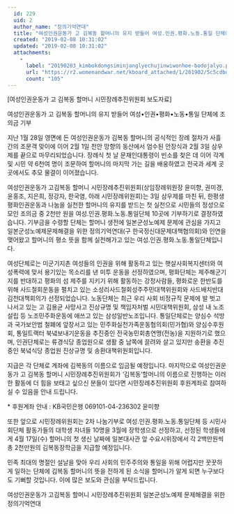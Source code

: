 ```yaml
---
  id: 229
  uid: 2
  author_name: "정의기억연대"
  title: "여성인권운동가 고 김복동 할머니의 유지 받들어 여성.인권.평화.노동.통일 단체에 조의금 기부"
  created: "2019-02-08 10:31:02"
  updated: "2019-02-08 10:31:02"
  attachments: 
    - 
      label: "20190203_kimbokdongsiminjanglyechujinwiwonhoe-bodojalyo.pdf"
      url: "https://r2.womenandwar.net/kboard_attached/1/201902/5c5cdbd6562ae9441014.pdf"
      count: "105"
---
```

\[여성인권운동가 고 김복동 할머니 시민장례추진위원회 보도자료\] 

여성인권운동가 고 김복동 할머니의 유지 받들어 
여성•인권•평화•노동•통일 단체에 조의금 기부 

지난 1월 28일 영면에 든 여성인권운동가 김복동 할머니의 공식적인 장례 절차가 사흘 간의 조문객 맞이에 이어 2월 1일 천안 망향의 동산에서 엄수된 안장식과 2월 3일 삼우제를 끝으로 마무리되었습니다. 장례식 첫 날 문재인대통령이 빈소를 찾은 데 이어 각계 및 시민 약 6천여 명이 조문하여 할머니의 마지막 가는 길을 배웅하였고 전국과 세계 곳곳에서도 추모 물결이 이어졌습니다. 

여성인권운동가 고김복동 할머니 시민장례추진위원회(상임장례위원장 윤미향, 권미경, 윤홍조, 지은희, 정강자, 한국염, 아래 시민장례위원회)는 3일 삼우제를 마친 뒤, 한평생 평화인권운동과 나눔을 실천한 할머니의 유지를 받드는 첫 실천으로 시민들의 정성으로 모인 조의금 중 2천만 원을 여성.인권.평화.노동.통일단체 10곳에 기부하기로 결정하였습니다. 기부금을 수령할 단체는 할머니 생전에 일본군성노예제 문제에 관심을 가지고 일본군성노예제문제해결을 위한 정의기억연대(구 한국정신대문제대책협의회)와 인연을 맺어왔고 할머니의 평소 뜻을 함께 실천해가고 있는 여성.인권.평화.노동.통일단체입니다. 

여성단체로는 미군기지촌 여성들의 인권을 위해 활동하고 있는 햇살사회복지센터와 여성폭력에 맞서 용기있는 목소리를 낸 미투 운동을 선정하였으며, 평화단체는 제주해군기지를 반대하고 평화의 섬 제주를 지키기 위해 활동하는 강정사람들, 평화로운 한반도를 위해 사드철회운동을 펼치고 있는 소성리사드철회성주주민대책위원회와 사드배치반대김천대책회의가 선정되었습니다. 노동단체는 최근 우리 사회 비정규직 문제에 발 벗고 나서고 있는 고 김용균 사망사고 진상규명 및 책임자처벌 시민대책위원회, 삼성 내 노조설립 등 노조민주화운동에 애쓰고 있는 삼성일반노조입니다. 통일단체로는 양심수 석방과 국가보안법 철폐에 앞장서고 있는 민주화실천가족운동협의회(민가협)와 양심수후원회, 통일트랙터 북녘보내기운동을 추진중인 전국농민회총연맹(전농)을 지원하기로 했으며, 인권단체로는 류경식당 종업원으로 생활 중 남쪽에 끌려와 살고 있지만 송환을 추진 중인 북녘식당 종업원 진상규명 및 송환대책위원회입니다. 

지급은 각 단체로 계좌에 김복동의 이름으로 입금될 예정입니다. 마지막으로 여성인권운동가 고 김복동 할머니 시민장례추진위원회가 ‘김복동’할머니의 이름으로 진행하는 이러한 활동에 더 힘을 보태고 싶으신 분들이 있다면 시민장례추진위원회 후원계좌로 참여하실 수 있음을 안내 드립니다.

\* 후원계좌 안내 : KB국민은행 069101-04-236302 윤미향

또한 앞으로 시민장례위원회는 2차 나눔기부로 여성.인권.평화.노동.통일단체 등 시민사회단체 활동가들의 대학생 자녀들 10명을 3월에 장학생으로 선정하고, 선정된 학생들에게 4월 17일(수) 할머니의 첫 생신 날짜에 일본대사관 앞 수요시위장에서 각 2백만원씩 총 2천만원의 김복동장학금을 지급할 예정입니다.

민족 최대의 명절인 설날을 맞아 우리 사회의 민주주의와 통일을 위해 어렵지만 꿋꿋하게 일하는 단체에 김복동 할머니의 뜻을 전하게 된 소식을 할머니가 알게 되면 누구보다도 기뻐할 것입니다. 이에 많은 보도와 관심을 부탁드립니다.

여성인권운동가 고김복동 할머니 시민장례추진위원회
일본군성노예제 문제해결을 위한 정의기억연대